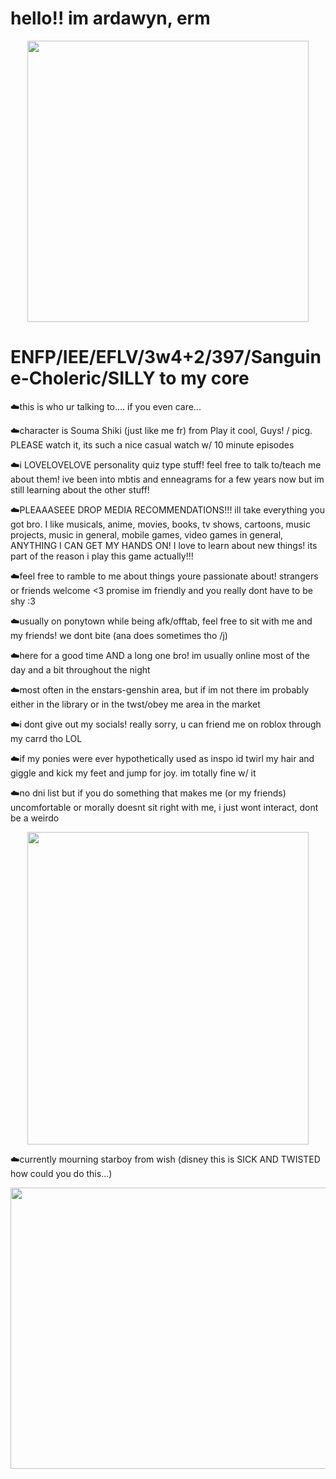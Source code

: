 # hello!! im ardawyn, erm

<p align="center">
<img width="450" height="450" src= "https://github.com/Yoosunoovy/Yoosunoovy/assets/155345103/ebae6831-3762-4de9-af4d-51c62989c889)"
</p>

# ENFP/IEE/EFLV/3w4+2/397/Sanguine-Choleric/SILLY to my core

☁️this is who ur talking to.... if you even care...

☁️character is Souma Shiki (just like me fr) from Play it cool, Guys! / picg. PLEASE watch it, its such a nice casual watch w/ 10 minute episodes

☁️i LOVELOVELOVE personality quiz type stuff! feel free to talk to/teach me about them! ive been into mbtis and enneagrams for a few years now but im still learning about the other stuff!

☁️PLEAAASEEE DROP MEDIA RECOMMENDATIONS!!! ill take everything you got bro. I like musicals, anime, movies, books, tv shows, cartoons, music projects, music in general, mobile games, video games in general, ANYTHING I CAN GET MY HANDS ON! I love to learn about new things! its part of the reason i play this game actually!!!

☁️feel free to ramble to me about things youre passionate about! strangers or friends welcome <3 promise im friendly and you really dont have to be shy :3

☁️usually on ponytown while being afk/offtab, feel free to sit with me and my friends! we dont bite (ana does sometimes tho /j)

☁️here for a good time AND a long one bro! im usually online most of the day and a bit throughout the night

☁️most often in the enstars-genshin area, but if im not there im probably either in the library or in the twst/obey me area in the market

☁️i dont give out my socials! really sorry, u can friend me on roblox through my carrd tho LOL

☁️if my ponies were ever hypothetically used as inspo id twirl my hair and giggle and kick my feet and jump for joy. im totally fine w/ it

☁️no dni list but if you do something that makes me (or my friends) uncomfortable or morally doesnt sit right with me, i just wont interact, dont be a weirdo

<p align="center">
<img width="450" height="500" src= "https://github.com/Yoosunoovy/Yoosunoovy/assets/155345103/c07842f1-898f-4d03-ac55-3715987fdd12"
</p>

☁️currently mourning starboy from wish (disney this is SICK AND TWISTED how could you do this...)

<p align="left">
<img width="650" height="450" src= "https://github.com/Yoosunoovy/Yoosunoovy/assets/155345103/a4528e49-3a6e-4852-9dd2-3a4289ed238f"
</p>
